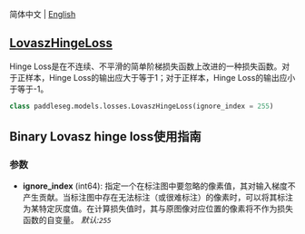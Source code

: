 简体中文 | [English](LovaszHingeLoss_en.md)
## [LovaszHingeLoss](../../../paddleseg/models/lovasz_loss.py)
Hinge Loss是在不连续、不平滑的简单阶梯损失函数上改进的一种损失函数。对于正样本，Hinge Loss的输出应大于等于1；对于正样本，Hinge Loss的输出应小于等于-1。

```python
class paddleseg.models.losses.LovaszHingeLoss(ignore_index = 255)
```

## Binary Lovasz hinge loss使用指南

### 参数
* **ignore_index** (int64): 指定一个在标注图中要忽略的像素值，其对输入梯度不产生贡献。当标注图中存在无法标注（或很难标注）的像素时，可以将其标注为某特定灰度值。在计算损失值时，其与原图像对应位置的像素将不作为损失函数的自变量。 *默认:``255``*